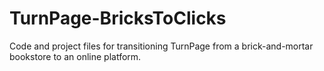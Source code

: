 # TurnPage-BricksToClicks
Code and project files for transitioning TurnPage from a brick-and-mortar bookstore to an online platform.
